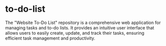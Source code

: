 # to-do-list
The "Website To-Do List" repository is a comprehensive web application for managing tasks and to-do lists. It provides an intuitive user interface that allows users to easily create, update, and track their tasks, ensuring efficient task management and productivity.

